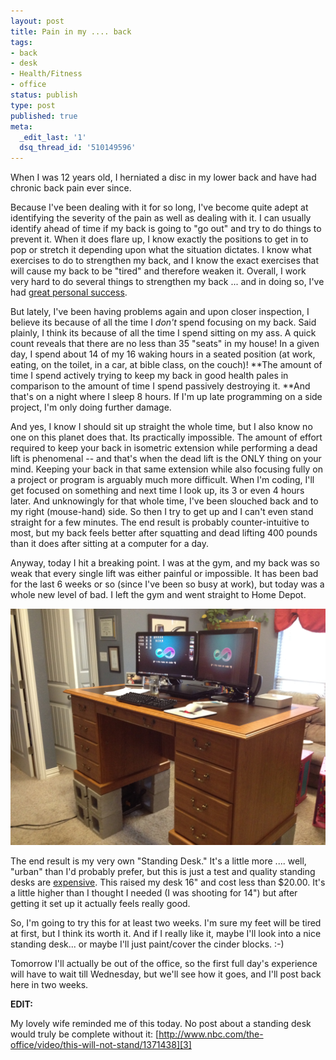 ```yaml
---
layout: post
title: Pain in my .... back
tags:
- back
- desk
- Health/Fitness
- office
status: publish
type: post
published: true
meta:
  _edit_last: '1'
  dsq_thread_id: '510149596'
---
```


When I was 12 years old, I herniated a disc in my lower back and have had chronic back pain ever since.

Because I've been dealing with it for so long, I've become quite adept at identifying the severity of the pain as well as dealing with it. I can usually identify ahead of time if my back is going to "go out" and try to do things to prevent it.  When it does flare up, I know exactly the positions to get in to pop or stretch it depending upon what the situation dictates.  I know what exercises to do to strengthen my back, and I know the exact exercises that will cause my back to be "tired" and therefore weaken it.  Overall, I work very hard to do several things to strengthen my back ... and in doing so, I've had [great personal success][1].

But lately, I've been having problems again and upon closer inspection, I believe its because of all the time I *don't* spend focusing on my back.  Said plainly, I think its because of all the time I spend sitting on my ass.  A quick count reveals that there are no less than 35 "seats" in my house!  In a given day, I spend about 14 of my 16 waking hours in a seated position (at work, eating, on the toilet, in a car, at bible class, on the couch)! **The amount of time I spend actively trying to keep my back in good health pales in comparison to the amount of time I spend passively destroying it. **And that's on a night where I sleep 8 hours.  If I'm up late programming on a side project, I'm only doing further damage.

And yes, I know I should sit up straight the whole time, but I also know no one on this planet does that.  Its practically impossible.  The amount of effort required to keep your back in isometric extension while performing a dead lift is phenomenal -- and that's when the dead lift is the ONLY thing on your mind.  Keeping your back in that same extension while also focusing fully on a project or program is arguably much more difficult. When I'm coding, I'll get focused on something and next time I look up, its 3 or even 4 hours later.  And unknowingly for that whole time, I've been slouched back and to my right (mouse-hand) side.  So then I try to get up and I can't even stand straight for a few minutes.  The end result is probably counter-intuitive to most, but my back feels better after squatting and dead lifting 400 pounds than it does after sitting at a computer for a day.

Anyway, today I hit a breaking point.  I was at the gym, and my back was so weak that every single lift was either painful or impossible. It has been bad for the last 6 weeks or so (since I've been so busy at work), but today was a whole new level of bad.  I left the gym and went straight to Home Depot.

![On blocks](/img/posts/desk_blocks.jpg)

The end result is my very own "Standing Desk." It's a little more .... well, "urban" than I'd probably prefer, but this is just a test and quality standing desks are [expensive][2]. This raised my desk 16" and cost less than $20.00.  It's a little higher than I thought I needed (I was shooting for 14") but after getting it set up it actually feels really good.

So, I'm going to try this for at least two weeks.  I'm sure my feet will be tired at first, but I think its worth it.  And if I really like it, maybe I'll look into a nice standing desk... or maybe I'll just paint/cover the cinder blocks. :-)

Tomorrow I'll actually be out of the office, so the first full day's experience will have to wait till Wednesday, but we'll see how it goes, and I'll post back here in two weeks.

**EDIT:**

My lovely wife reminded me of this today.  No post about a standing desk would truly be complete without it: [http://www.nbc.com/the-office/video/this-will-not-stand/1371438][3]

 [1]: http://www.youtube.com/watch?v=sPm5i-2Cbyc&context=C38c7156ADOEgsToPDskL9aK46J0prCRPKxXBDwOHj
 [2]: http://www.google.com/search?aq=f&sourceid=chrome&ie=UTF-8&q=standing%2Bdesk&qscrl=1#q=standing%2Bdesk&hl=en&qscrl=1&prmd=imvnsl&source=lnms&tbm=shop&ei=LRDwTvvMH6q22gXYrLilDw&sa=X&oi=mode_link&ct=mode&cd=6&ved=0CGYQ_AUoBQ&bav=on.2,or.r_gc.r_pw.r_cp.,cf.osb&fp=dbad3aaef188f4db&biw=1422&bih=704
 [3]: http://www.nbc.com/the-office/video/this-will-not-stand/1371438